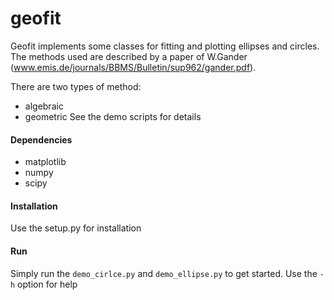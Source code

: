 geofit
======

Geofit implements some classes for fitting and plotting ellipses and circles.
The methods used are described by a paper of W.Gander (www.emis.de/journals/BBMS/Bulletin/sup962/gander.pdf).

There are two types of method:
 * algebraic
 * geometric
See the demo scripts for details

#### Dependencies

- matplotlib
- numpy
- scipy

#### Installation

Use the setup.py for installation

#### Run

Simply run the ```demo_cirlce.py``` and ```demo_ellipse.py``` to get started.
Use the ```-h``` option for help
